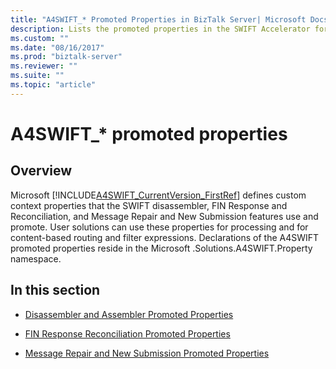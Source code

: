 ```yaml
---
title: "A4SWIFT_* Promoted Properties in BizTalk Server| Microsoft Docs"
description: Lists the promoted properties in the SWIFT Accelerator for BizTalk Serve
ms.custom: ""
ms.date: "08/16/2017"
ms.prod: "biztalk-server"
ms.reviewer: ""
ms.suite: ""
ms.topic: "article"
---
```

# A4SWIFT_* promoted properties

## Overview
Microsoft [!INCLUDE[A4SWIFT_CurrentVersion_FirstRef](../../includes/a4swift-currentversion-firstref-md.md)] defines custom context properties that the SWIFT disassembler, FIN Response and Reconciliation, and Message Repair and New Submission features use and promote. User solutions can use these properties for processing and for content-based routing and filter expressions. Declarations of the A4SWIFT promoted properties reside in the Microsoft .Solutions.A4SWIFT.Property namespace.  

## In this section 
  
-   [Disassembler and Assembler Promoted Properties](disassembler-and-assembler-promoted-properties.md)  
  
-   [FIN Response Reconciliation Promoted Properties](fin-response-reconciliation-promoted-properties.md)  
  
-   [Message Repair and New Submission Promoted Properties](message-repair-and-new-submission-promoted-properties.md)

